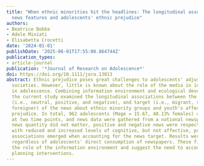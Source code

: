 ```yaml
---
title: "When ethnic minorities hit the headlines: The longitudinal associations between
  news features and adolescents' ethnic prejudice"
authors:
- Beatrice Bobba
- Adele Miniati
- Elisabetta Crocetti
date: '2024-01-01'
publishDate: '2025-06-01T17:55:08.864744Z'
publication_types:
- article-journal
publication: '*Journal of Research on Adolescence*'
doi: https://doi.org/10.1111/jora.13013
abstract: Ethnic prejudice poses great challenges to adolescents' adjustment to multicultural
  societies. However, little is known about the role of the media in influencing attitudes
  in adolescence. Combining information environment and ecological development theories,
  the current study examined the longitudinal associations between the quantity, valence
  (i.e., neutral, positive, and negative), and target (i.e., migrant, refugee, and
  foreigner) of the news about ethnic minority groups and youth's affective and cognitive
  prejudice. In total, 962 adolescents (Mage = 15.67, 48.13% females) completed questionnaires
  at two time points, and news data were gathered from a national newspaper. While
  news quantity did not matter, positive and negative news were respectively associated
  with reduced and increased levels of cognitive, but not affective, prejudice. Nuanced
  associations emerged when accounting for the news target. Results were replicated
  regardless of adolescents' direct consumption of newspapers. These findings highlight
  the role of the information environment and suggest the need to account for it in
  planning interventions.
---
```

